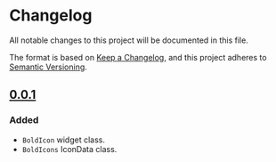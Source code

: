 # Changelog

All notable changes to this project will be documented in this file.

The format is based on [Keep a Changelog](https://keepachangelog.com/en/1.0.0/),
and this project adheres to [Semantic Versioning](https://semver.org/spec/v2.0.0.html).

## [0.0.1]
### Added
* `BoldIcon` widget class.
* `BoldIcons` IconData class.

[Unreleased]: https://github.com/hanmajid/bold_icons/compare/v0.0.1...dev
[0.0.1]: https://github.com/hanmajid/bold_icons/releases/tag/v0.0.1